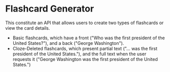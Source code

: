 # Flashcard Generator

This constitute an API that allows users to create two types of flashcards or view the card details.  

- Basic flashcards, which have a front ("Who was the first president of the United States?"), and a back ("George Washington").
- Cloze-Deleted flashcards, which present partial text ("... was the first president of the United States."), and the full text when the user requests it ("George Washington was the first president of the United States.")
